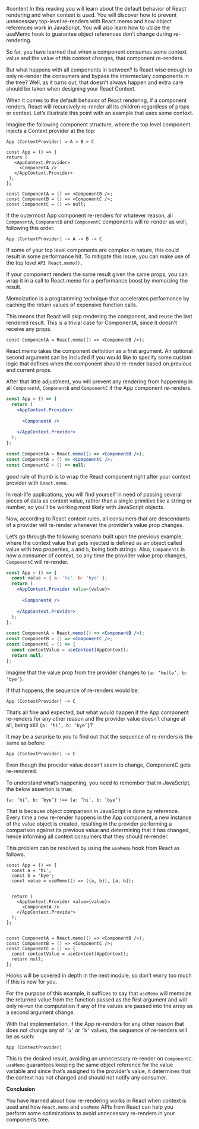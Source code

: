 #content In this reading you will learn about the default behavior of React rendering and when context is used. You will
discover how to prevent unnecessary top-level re-renders with React.memo and how object references work in JavaScript.
You will also learn how to utilize the useMemo hook to guarantee object references don’t change during re-rendering.

So far, you have learned that when a component consumes some context value and the value of this context changes, that
component re-renders.

But what happens with all components in between? Is React wise enough to only re-render the consumers and bypass the
intermediary components in the tree? Well, as it turns out, that doesn’t always happen and extra care should be taken
when designing your React Context.

When it comes to the default behavior of React rendering, if a component renders, React will recursively re-render all
its children regardless of props or context. Let’s illustrate this point with an example that uses some context.

Imagine the following component structure, where the top level component injects a Context provider at the top:

`App (ContextProvider) > A > B > C`

```JSX
const App = () => {
return (
   <AppContext.Provider>
     <ComponentA />
   </AppContext.Provider>
 );
};

const ComponentA = () => <ComponentB />;
const ComponentB = () => <ComponentC />;
const ComponentC = () => null;
```

If the outermost App component re-renders for whatever reason, all `ComponentA`, `ComponentB` and `ComponentC`
components will re-render as well, following this order.

`App (ContextProvider) -> A -> B -> C`

If some of your top level components are complex in nature, this could result in some performance hit. To mitigate this
issue, you can make use of the top level `API React.memo().`

If your component renders the same result given the same props, you can wrap it in a call to React.memo for a
performance boost by memoizing the result.

Memoization is a programming technique that accelerates performance by caching the return values of expensive function
calls.

This means that React will skip rendering the component, and reuse the last rendered result. This is a trivial case for
ComponentA, since it doesn’t receive any props.

`const ComponentA = React.memo(() => <ComponentB />);`

React.memo takes the component definition as a first argument. An optional second argument can be included if you would
like to specify some custom logic that defines when the component should re-render based on previous and current props.

After that little adjustment, you will prevent any rendering from happening in all `ComponentA`, `ComponentB` and
`ComponentC` if the App component re-renders.

```jsx
const App = () => {
  return (
    <AppContext.Provider>
           
      <ComponentA />
         
    </AppContext.Provider>
  );
};

const ComponentA = React.memo(() => <ComponentB />);
const ComponentB = () => <ComponentC />;
const ComponentC = () => null;
```

good rule of thumb is to wrap the React component right after your context provider with `React.memo.`

In real-life applications, you will find yourself in need of passing several pieces of data as context value, rather
than a single primitive like a string or number, so you’ll be working most likely with JavaScript objects.

Now, according to React context rules, all consumers that are descendants of a provider will re-render whenever the
provider’s value prop changes.

Let’s go through the following scenario built upon the previous example, where the context value that gets injected is
defined as an object called value with two properties, `a` and `b`, being both strings. Also, `ComponentC` is now a
consumer of context, so any time the provider value prop changes, `ComponentC` will re-render.

```jsx
const App = () => {
  const value = { a: 'hi', b: 'bye' };
  return (
    <AppContext.Provider value={value}>
            
      <ComponentA />
          
    </AppContext.Provider>
  );
};

const ComponentA = React.memo(() => <ComponentB />);
const ComponentB = () => <ComponentC />;
const ComponentC = () => {
  const contextValue = useContext(AppContext);
  return null;
};
```

Imagine that the value prop from the provider changes to `{a: ‘hello’, b: ‘bye’}`.

If that happens, the sequence of re-renders would be:

`App (ContextProvider) -> C`

That’s all fine and expected, but what would happen if the App component re-renders for any other reason and the
provider value doesn’t change at all, being still `{a: ‘hi’, b: ‘bye’}`?

It may be a surprise to you to find out that the sequence of re-renders is the same as before:

`App (ContextProvider) -> C`

Even though the provider value doesn’t seem to change, ComponentC gets re-rendered.

To understand what’s happening, you need to remember that in JavaScript, the below assertion is true:

`{a: ‘hi’, b: ‘bye’} !== {a: ‘hi’, b: ‘bye’}`

That is because object comparison in JavaScript is done by reference. Every time a new re-render happens in the App
component, a new instance of the value object is created, resulting in the provider performing a comparison against its
previous value and determining that it has changed, hence informing all context consumers that they should re-render.

This problem can be resolved by using the `useMemo` hook from React as follows.

```JSX
const App = () => {
  const a = 'hi';
  const b = 'bye';
  const value = useMemo(() => ({a, b}), [a, b]);


  return (
    <AppContext.Provider value={value}>
      <ComponentA />
    </AppContext.Provider>
  );
};


const ComponentA = React.memo(() => <ComponentB />);
const ComponentB = () => <ComponentC />;
const ComponentC = () => {
  const contextValue = useContext(AppContext);
  return null;
};
```

Hooks will be covered in depth in the next module, so don’t worry too much if this is new for you.

For the purpose of this example, it suffices to say that `useMemo` will memoize the returned value from the function
passed as the first argument and will only re-run the computation if any of the values are passed into the array as a
second argument change.

With that implementation, if the App re-renders for any other reason that does not change any of `‘a’` or `‘b’` values,
the sequence of re-renders will be as such:

`App (ContextProvider)`

This is the desired result, avoiding an unnecessary re-render on `ComponentC`. `useMemo` guarantees keeping the same
object reference for the value variable and since that’s assigned to the provider’s value, it determines that the
context has not changed and should not notify any consumer.

**Conclusion**

You have learned about how re-rendering works in React when context is used and how `React.memo` and `useMemo` APIs from
React can help you perform some optimizations to avoid unnecessary re-renders in your components tree.
